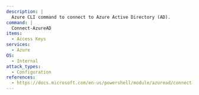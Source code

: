 ```yaml
---
description: |
  Azure CLI command to connect to Azure Active Directory (AD).
command: |
  Connect-AzureAD
items:
  - Access Keys
services:
  - Azure
OS:
  - Internal
attack_types:
  - Configuration
references:
  - https://docs.microsoft.com/en-us/powershell/module/azuread/connect-azuread
---
```

